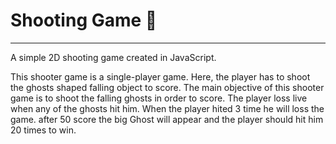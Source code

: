 # Shooting Game 🎃
---

A simple 2D shooting game created in JavaScript.

This shooter game is a single-player game. Here, the player has to shoot the ghosts shaped falling object to score. The main objective of this shooter game is to shoot the falling ghosts in order to score. The player loss live when any of the ghosts hit him. When the player hited 3 time he will loss the game.
after 50 score the big Ghost will appear and the player should hit him 20 times to win.
